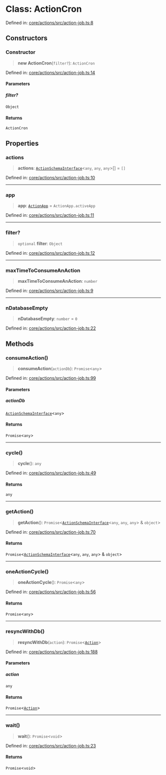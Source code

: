 # Class: ActionCron

Defined in: [core/actions/src/action-job.ts:8](https://github.com/LaWebcapsule/orbits/blob/91e23ed9e774f700a33dffa669d7826eb3819015/core/actions/src/action-job.ts#L8)

## Constructors

### Constructor

> **new ActionCron**(`filter?`): `ActionCron`

Defined in: [core/actions/src/action-job.ts:14](https://github.com/LaWebcapsule/orbits/blob/91e23ed9e774f700a33dffa669d7826eb3819015/core/actions/src/action-job.ts#L14)

#### Parameters

##### filter?

`Object`

#### Returns

`ActionCron`

## Properties

### actions

> **actions**: [`ActionSchemaInterface`](../interfaces/ActionSchemaInterface.md)\<`any`, `any`, `any`\>[] = `[]`

Defined in: [core/actions/src/action-job.ts:10](https://github.com/LaWebcapsule/orbits/blob/91e23ed9e774f700a33dffa669d7826eb3819015/core/actions/src/action-job.ts#L10)

***

### app

> **app**: [`ActionApp`](ActionApp.md) = `ActionApp.activeApp`

Defined in: [core/actions/src/action-job.ts:11](https://github.com/LaWebcapsule/orbits/blob/91e23ed9e774f700a33dffa669d7826eb3819015/core/actions/src/action-job.ts#L11)

***

### filter?

> `optional` **filter**: `Object`

Defined in: [core/actions/src/action-job.ts:12](https://github.com/LaWebcapsule/orbits/blob/91e23ed9e774f700a33dffa669d7826eb3819015/core/actions/src/action-job.ts#L12)

***

### maxTimeToConsumeAnAction

> **maxTimeToConsumeAnAction**: `number`

Defined in: [core/actions/src/action-job.ts:9](https://github.com/LaWebcapsule/orbits/blob/91e23ed9e774f700a33dffa669d7826eb3819015/core/actions/src/action-job.ts#L9)

***

### nDatabaseEmpty

> **nDatabaseEmpty**: `number` = `0`

Defined in: [core/actions/src/action-job.ts:22](https://github.com/LaWebcapsule/orbits/blob/91e23ed9e774f700a33dffa669d7826eb3819015/core/actions/src/action-job.ts#L22)

## Methods

### consumeAction()

> **consumeAction**(`actionDb`): `Promise`\<`any`\>

Defined in: [core/actions/src/action-job.ts:99](https://github.com/LaWebcapsule/orbits/blob/91e23ed9e774f700a33dffa669d7826eb3819015/core/actions/src/action-job.ts#L99)

#### Parameters

##### actionDb

[`ActionSchemaInterface`](../interfaces/ActionSchemaInterface.md)\<`any`\>

#### Returns

`Promise`\<`any`\>

***

### cycle()

> **cycle**(): `any`

Defined in: [core/actions/src/action-job.ts:49](https://github.com/LaWebcapsule/orbits/blob/91e23ed9e774f700a33dffa669d7826eb3819015/core/actions/src/action-job.ts#L49)

#### Returns

`any`

***

### getAction()

> **getAction**(): `Promise`\<[`ActionSchemaInterface`](../interfaces/ActionSchemaInterface.md)\<`any`, `any`, `any`\> & `object`\>

Defined in: [core/actions/src/action-job.ts:70](https://github.com/LaWebcapsule/orbits/blob/91e23ed9e774f700a33dffa669d7826eb3819015/core/actions/src/action-job.ts#L70)

#### Returns

`Promise`\<[`ActionSchemaInterface`](../interfaces/ActionSchemaInterface.md)\<`any`, `any`, `any`\> & `object`\>

***

### oneActionCycle()

> **oneActionCycle**(): `Promise`\<`any`\>

Defined in: [core/actions/src/action-job.ts:56](https://github.com/LaWebcapsule/orbits/blob/91e23ed9e774f700a33dffa669d7826eb3819015/core/actions/src/action-job.ts#L56)

#### Returns

`Promise`\<`any`\>

***

### resyncWithDb()

> **resyncWithDb**(`action`): `Promise`\<[`Action`](Action.md)\>

Defined in: [core/actions/src/action-job.ts:188](https://github.com/LaWebcapsule/orbits/blob/91e23ed9e774f700a33dffa669d7826eb3819015/core/actions/src/action-job.ts#L188)

#### Parameters

##### action

`any`

#### Returns

`Promise`\<[`Action`](Action.md)\>

***

### wait()

> **wait**(): `Promise`\<`void`\>

Defined in: [core/actions/src/action-job.ts:23](https://github.com/LaWebcapsule/orbits/blob/91e23ed9e774f700a33dffa669d7826eb3819015/core/actions/src/action-job.ts#L23)

#### Returns

`Promise`\<`void`\>
